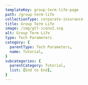 ```yaml
---
templateKey: group-term-life-page
path: /group-term-life
collectionType: corporate-insurance
title: Group Term Life
image: /img/gtl-iconv2.svg
alt: Group Term Life
type: Tech Parameters
category: {
  parentType: Tech Parameters,
  name: Tutorial,
}
subcategories: {
  parentCategory: Tutorial,
  list: [End to End],
}
---
```

